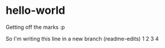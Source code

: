 # hello-world
Getting off the marks :p

So I'm writing this line in a new branch (readme-edits)
1
2
3
4
